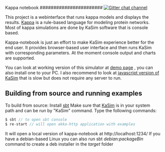 Kappa notebook
#######################
[![Gitter chat channel](https://badges.gitter.im/Join%20Chat.svg)](https://gitter.im/denigma/denigma-libs?utm_source=badge&utm_medium=badge&utm_campaign=pr-badge)

This project is a webinterface that runs kappa models and displays the results.
[Kappa](http://dev.executableknowledge.org/) is a rule-based language for modeling protein networks.
Most of kappa simulations are done by KaSim software that is console based.

Kappa-notebook is just an effort to make KaSim experience better for the end user. 
It provides browser-based user interface and then runs KaSim with corresponding parameters.
At the moment console output and charts are supported. 

You can look at working version of this simulator at [demo page](http://kappa.antonkulaga.name) , you can also install one to your PC.
I also recommend to look at [javascript version of KaSim](http://dev.executableknowledge.org/try/index.html) that is slow but does not require any server to run. 

Building from source and running examples
-----------------------------------------

To build from source:
Install [sbt](http://www.scala-sbt.org/)
Make sure that [KaSim](https://github.com/Kappa-Dev/KaSim) is in your system path and can be run by "KaSim" command.
Type the following commands:
```scala
$ sbt // to open sbt console
$ re-start // will open akka-http application with examples
```
It will open a local version of kappa-notebook at http://localhost:1234/
If you have a debian-based Linux you can also run sbt _debian:packageBin_ command to create a deb installer in the _target_ folder